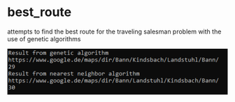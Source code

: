 # best_route
attempts to find the best route for the traveling salesman problem with the use of genetic algorithms

![Screenshot](docs/easy_route.png)
